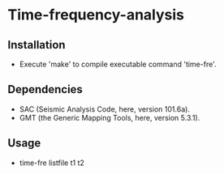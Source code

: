 # Time-frequency-analysis

## Installation
- Execute 'make' to compile executable command 'time-fre'.

## Dependencies
- SAC (Seismic Analysis Code, here, version 101.6a).
- GMT (the Generic Mapping Tools, here, version 5.3.1).

## Usage
- time-fre listfile t1 t2 
